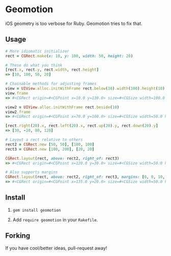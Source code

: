 # Geomotion

iOS geometry is too verbose for Ruby. Geomotion tries to fix that.

## Usage

```ruby
# More idiomatic initializer
rect = CGRect.make(x: 10, y: 100, width: 50, height: 20)

# These do what you think
[rect.x, rect.y, rect.width, rect.height]
=> [10, 100, 50, 20]

# Chainable methods for adjusting frames
view = UIView.alloc.initWithFrame rect.below(10).width(100).height(10)
view.frame
=> #<CGRect origin=#<CGPoint x=10.0 y=130.0> size=#<CGSize width=100.0 height=10.0>>

view2 = UIView.alloc.initWithFrame rect.beside(10)
view2.frame
=> #<CGRect origin=#<CGPoint x=70.0 y=100.0> size=#<CGSize width=50.0 height=20.0>>

[rect.right(20).x, rect.left(20).x, rect.up(20).y, rect.down(20).y]
=> [30, -10, 80, 120]

# Layout a rect relative to others
rect2 = CGRect.new [50, 50], [100, 100]
rect3 = CGRect.new [100, 200], [20, 20]

CGRect.layout(rect, above: rect2, right_of: rect3)
=> #<CGRect origin=#<CGPoint x=120.0 y=30.0> size=#<CGSize width=50.0 height=20.0>>

# Also supports margins
CGRect.layout(rect, above: rect2, right_of: rect3, margins: [0, 0, 10, 15])
=> #<CGRect origin=#<CGPoint x=135.0 y=20.0> size=#<CGSize width=50.0 height=20.0>>
```

## Install

1. `gem install geomotion`

2. Add `require geomotion` in your `Rakefile`.


## Forking

If you have cool/better ideas, pull-request away!